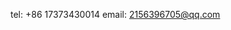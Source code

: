 <!---
sudo-tengyou/sudo-tengyou is a ✨ special ✨ repository because its `README.md` (this file) appears on your GitHub profile.
You can click the Preview link to take a look at your changes.
--->
tel: +86 17373430014
email: 2156396705@qq.com

